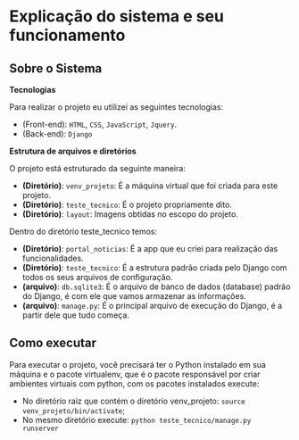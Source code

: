 # Explicação do sistema e seu funcionamento

## Sobre o Sistema

**Tecnologias**<br/>

Para realizar o projeto eu utilizei as seguintes tecnologias:
* (Front-end): `HTML`, `CSS`, `JavaScript`, `Jquery`.
* (Back-end): `Django`

**Estrutura de arquivos e diretórios**<br/>

O projeto está estruturado da seguinte maneira:
* **(Diretório)**: `venv_projeto`: É a máquina virtual que foi criada para este projeto.
* **(Diretório)**: `teste_tecnico`: É o projeto propriamente dito.
* **(Diretório)**: `layout`: Imagens obtidas no escopo do projeto.

Dentro do diretório teste_tecnico temos:
* **(Diretório)**: `portal_noticias`: É a app que eu criei para realização das funcionalidades.
* **(Diretório)**: `teste_tecnico`: É a estrutura padrão criada pelo Django com todos os seus arquivos de configuração. 
* **(arquivo)**: `db.sqlite3`: É o arquivo de banco de dados (database) padrão do Django, é com ele que vamos armazenar as informações.
* **(arquivo)**: `manage.py`: É o principal arquivo de execução do Django, é a partir dele que tudo começa.

## Como executar

Para executar o projeto, você precisará ter o Python instalado em sua máquina e o pacote virtualenv, que é o pacote responsável por criar ambientes virtuais com python, com os pacotes instalados execute:

* No diretório raiz que contém o diretório venv_projeto: `source venv_projeto/bin/activate`;
* No mesmo diretório execute: `python teste_tecnico/manage.py runserver`
